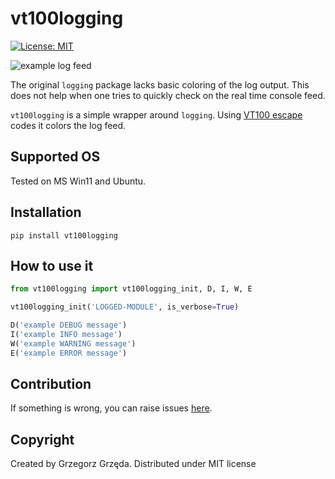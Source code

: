 # vt100logging

[![License: MIT](https://img.shields.io/badge/License-MIT-yellow.svg)](https://opensource.org/licenses/MIT)

![example log feed](https://raw.githubusercontent.com/g2labs-grzegorz-grzeda/vt100logging/main/res/screenshot.png)

The original `logging` package lacks basic coloring of the log output. This does not help when one tries to quickly check on the real time console feed.

`vt100logging` is a simple wrapper around `logging`. Using [VT100 escape](https://www.wikiwand.com/en/ANSI_escape_code#Colors) codes it colors the log feed.

## Supported OS
Tested on MS Win11 and Ubuntu.

## Installation
`pip install vt100logging`

## How to use it
```python
from vt100logging import vt100logging_init, D, I, W, E

vt100logging_init('LOGGED-MODULE', is_verbose=True)

D('example DEBUG message')
I('example INFO message')
W('example WARNING message')
E('example ERROR message')
```

## Contribution
If something is wrong, you can raise issues [here](https://github.com/g2labs-grzegorz-grzeda/vt100logging/issues).

## Copyright
Created by Grzegorz Grzęda. Distributed under MIT license